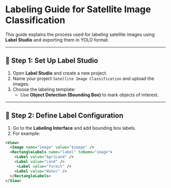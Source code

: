 # Labeling Guide for Satellite Image Classification

This guide explains the process used for labeling satellite images using **Label Studio** and exporting them in YOLO format.

---

## 🚀 Step 1: Set Up Label Studio
1. Open **Label Studio** and create a new project.
2. Name your project `Satellite Image Classification` and upload the images.
3. Choose the labeling template:
   - Use **Object Detection (Bounding Box)** to mark objects of interest.

---

## 📝 Step 2: Define Label Configuration
1. Go to the **Labeling Interface** and add bounding box labels.
2. For example:
```xml
<View>
  <Image name="image" value="$image" />
  <RectangleLabels name="label" toName="image">
    <Label value="AgriLand" />
    <Label value="Land" />
     <Label value="forest" />
    <Label value="Water" />  
  </RectangleLabels>
</View>
